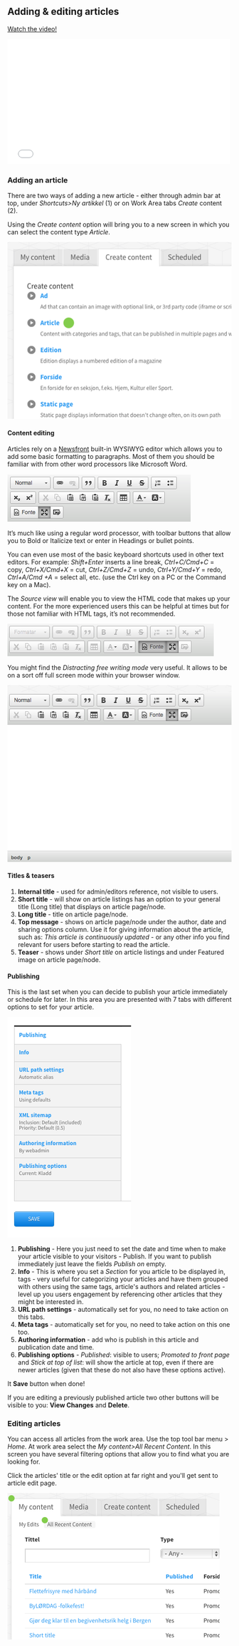 ## Adding & editing articles

<a href="http://docs.newsfront.no/Content_Management/Video">Watch the video!</a>

<iframe src="//player.vimeo.com/video/99716445?byline=0&amp;portrait=0" width="500" height="281" frameborder="0" webkitallowfullscreen mozallowfullscreen allowfullscreen></iframe>


### Adding an article
There are two ways of adding a new article - either through admin bar at top, under _Shortcuts>Ny artikkel_ (1) or on Work Area tabs _Create_ content (2).

Using the _Create content_ option will bring you to a new screen in which you can select the content type _Article_.

![adding articles options](/img/add-article.png)

#### Content editing

Articles rely on a <a href="http://www.newsfront.no">Newsfront</a> built-in WYSIWYG editor which allows you to add some basic formatting to paragraphs. Most of them you should be familiar with from other word processors like Microsoft Word.

![WYSIWYG editor](/img/wysiwyg-editor.png "WYSIWYG editor")

It’s much like using a regular word processor, with toolbar buttons that allow you to Bold or Italicize text or enter in Headings or bullet points.

You can even use most of the basic keyboard shortcuts used in other text editors. For example: _Shift+Enter_ inserts a line break, _Ctrl+C/Cmd+C_ = copy, _Ctrl+X/Cmd+X_ = cut, _Ctrl+Z/Cmd+Z_ = undo, _Ctrl+Y/Cmd+Y_ = redo, _Ctrl+A/Cmd +A_ = select all, etc. (use the Ctrl key on a PC or the Command key on a Mac).

The _Source view_ will enable you to view the HTML code that makes up your content. For the more experienced users this can be helpful at times but for those not familiar with HTML tags, it’s not recommended.

![Source view](/img/source-view.png)

You might find the _Distracting free writing mode_ very useful. It allows to be on a sort off full screen mode within your browser window.

![Distraction free writing mode](/img/distraction-free-mode.png)

#### Titles & teasers
1. **Internal title** - used for admin/editors reference, not visible to users.
2. **Short title** - will show on article listings has an option to your general title (Long title) that displays on article page/node.
3. **Long title** - title on article page/node.
4. **Top message** - shows on article page/node under the author, date and sharing options column. Use it for giving information about the article, such as: _This article is continuously updated_ - or any other info you find relevant for users before starting to read the article.
5. **Teaser** - shows under _Short title_ on article listings and under Featured image on article page/node.

#### Publishing
This is the last set when you can decide to publish your article immediately or schedule for later. In this area you are presented with 7 tabs with different options to set for your article.

![Source view](/img/publishing-options.png)

1. **Publishing** - Here you just need to set the date and time when to make your article visible to your visitors - Publish. If you want to publish immediately just leave the fields _Publish on_ empty.
2. **Info** - This is where you set a _Section_ for you article to be displayed in, tags - very useful for categorizing your articles and have them grouped with others using the same tags, article's authors and related articles - level up you users engagement by referencing other articles that they might be interested in.
3. **URL path settings** - automatically set for you, no need to take action on this tabs.
4. **Meta tags** - automatically set for you, no need to take action on this one too.
5. **Authoring information** - add who is publish in this article and publication date and time.
6. **Publishing options** - _Published_: visible to users; _Promoted to front page_ and _Stick at top of list_: will show the article at top, even if there are newer articles (given that these do not also have these options active).

It **Save** button when done!

If you are editing a previously published article two other buttons will be visible to you: **View Changes** and **Delete**. 
	

### Editing articles
You can access all articles from the work area. Use the top tool bar menu > _Home._ At work area select the _My content>All Recent Content_. In this screen you have several filtering options that allow you to find what you are looking for.

Click the articles' title or the edit option at far right and you'll get sent to article edit page.

![all recent content](/img/all-recent-content.png)
